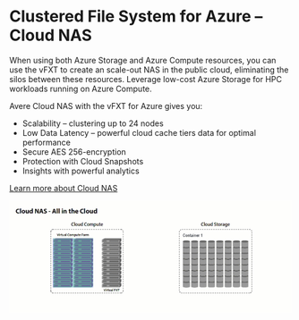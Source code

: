 # Clustered File System for Azure – Cloud NAS

When using both Azure Storage and Azure Compute resources, you can use the vFXT to create an scale-out NAS in the public cloud, eliminating the silos between these resources. Leverage low-cost Azure Storage for HPC workloads running on Azure Compute.

Avere Cloud NAS with the vFXT for Azure gives you:
  * Scalability – clustering up to 24 nodes
  * Low Data Latency – powerful cloud cache tiers data for optimal performance
  * Secure AES 256-encryption
  * Protection with Cloud Snapshots
  * Insights with powerful analytics

[Learn more about Cloud NAS](http://www.averesystems.com/cloud-nas)

<img src="images/cloud-nas-animation.gif">